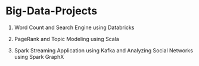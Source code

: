 # Big-Data-Projects


1. Word Count and Search Engine using Databricks

2. PageRank and Topic Modeling using Scala

3. Spark Streaming Application using Kafka and Analyzing Social Networks using Spark GraphX

